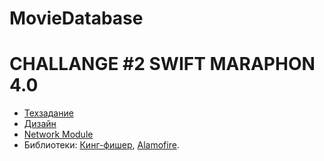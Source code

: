 # MovieDatabase
# CHALLANGE #2 SWIFT MARAPHON 4.0

- [Техзадание](https://solid-llama-3ab.notion.site/CHALLENGE-2-5c32ba0e7200439e9330ca982f0d4af6)
- [Дизайн](https://dribbble.com/shots/14791304-Movies-app-design/attachments/6497678?mode=media)
- [Network Module](https://medium.com/trendyol-tech/get-instantly-a-network-module-using-moya-in-swift-5f918ecdfb58)
- Библиотеки:
 [Кинг-фишер](https://github.com/onevcat/Kingfisher),
 [Alamofire](https://github.com/Alamofire/Alamofire).


